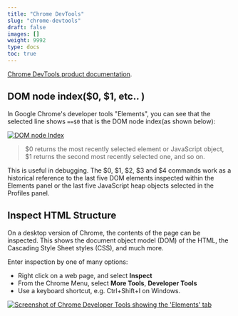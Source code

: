 ```yaml
---
title: "Chrome DevTools"
slug: "chrome-devtools"
draft: false
images: []
weight: 9992
type: docs
toc: true
---
```


[Chrome DevTools product documentation][1].


  [1]: https://developer.chrome.com/devtools

## DOM node index($0, $1, etc.. )
In Google Chrome's developer tools "Elements", you can see that the selected line shows `==$0` that is the DOM node index(as shown below):

[![DOM node Index][1]][1]

> $0 returns the most recently selected element or JavaScript object, $1
> returns the second most recently selected one, and so on.

This is useful in debugging. The $0, $1, $2, $3 and $4 commands work as a historical reference to the last five DOM elements inspected within the Elements panel or the last five JavaScript heap objects selected in the Profiles panel.


  [1]: http://i.stack.imgur.com/C2eGI.jpg

## Inspect HTML Structure
On a desktop version of Chrome, the contents of the page can be inspected. This shows the document object model (DOM) of the HTML, the Cascading Style Sheet styles (CSS), and much more.

Enter inspection by one of many options:

 - Right click on a web page, and select **Inspect**
 - From the Chrome Menu, select **More Tools**, **Developer Tools**
 - Use a keyboard shortcut, e.g. Ctrl+Shift+I on Windows.

[![Screenshot of Chrome Developer Tools showing the 'Elements' tab][1]][1]

  [1]: http://i.stack.imgur.com/pEO0r.png

